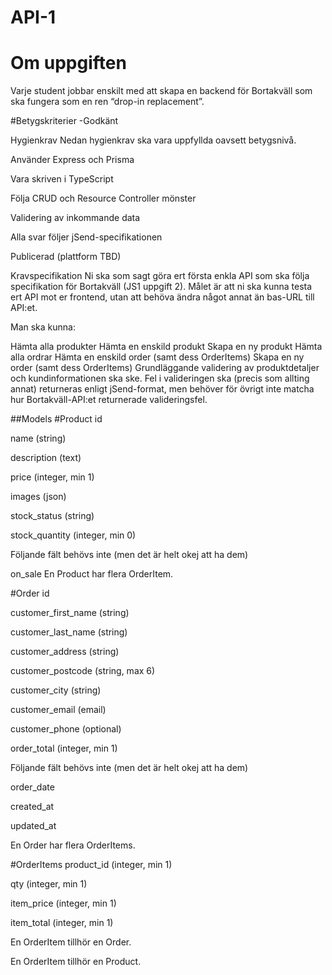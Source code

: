 # API-1

# Om uppgiften 
Varje student jobbar enskilt med att skapa en backend för Bortakväll som ska fungera som en ren “drop-in replacement”. 

#Betygskriterier
 -Godkänt


Hygienkrav
Nedan hygienkrav ska vara uppfyllda oavsett betygsnivå.

Använder Express och Prisma

Vara skriven i TypeScript

Följa CRUD och Resource Controller mönster

Validering av inkommande data

Alla svar följer jSend-specifikationen

Publicerad (plattform TBD)


Kravspecifikation
Ni ska som sagt göra ert första enkla API som ska följa specifikation för Bortakväll (JS1 uppgift 2). Målet är att ni ska kunna testa ert API mot er frontend, utan att behöva ändra något annat än bas-URL till API:et.

Man ska kunna:

Hämta alla produkter
Hämta en enskild produkt
Skapa en ny produkt
Hämta alla ordrar
Hämta en enskild order (samt dess OrderItems)
Skapa en ny order (samt dess OrderItems)
Grundläggande validering av produktdetaljer och kundinformationen ska ske.
Fel i valideringen ska (precis som allting annat) returneras enligt jSend-format, men behöver för övrigt inte matcha hur Bortakväll-API:et returnerade valideringsfel.

 

##Models
#Product
id

name (string)

description (text)

price (integer, min 1)

images (json)

stock_status (string)

stock_quantity (integer, min 0)

Följande fält behövs inte (men det är helt okej att ha dem)

on_sale
En Product har flera OrderItem.

 

#Order
id

customer_first_name (string)

customer_last_name (string)

customer_address (string)

customer_postcode (string, max 6)

customer_city (string)

customer_email (email)

customer_phone (optional)

order_total (integer, min 1)

Följande fält behövs inte (men det är helt okej att ha dem)

order_date

created_at

updated_at

En Order har flera OrderItems.

 

#OrderItems
product_id (integer, min 1)

qty (integer, min 1)

item_price (integer, min 1)

item_total (integer, min 1)

En OrderItem tillhör en Order.

En OrderItem tillhör en Product.
